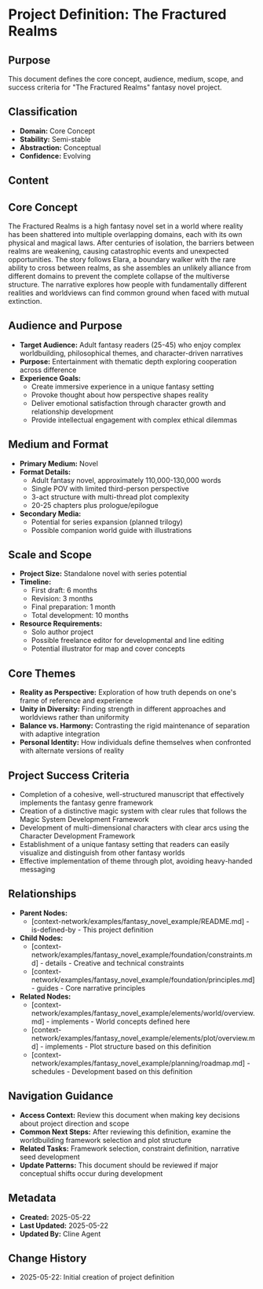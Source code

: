 # Project Definition: The Fractured Realms

## Purpose
This document defines the core concept, audience, medium, scope, and success criteria for "The Fractured Realms" fantasy novel project.

## Classification
- **Domain:** Core Concept
- **Stability:** Semi-stable
- **Abstraction:** Conceptual
- **Confidence:** Evolving

## Content

## Core Concept
The Fractured Realms is a high fantasy novel set in a world where reality has been shattered into multiple overlapping domains, each with its own physical and magical laws. After centuries of isolation, the barriers between realms are weakening, causing catastrophic events and unexpected opportunities. The story follows Elara, a boundary walker with the rare ability to cross between realms, as she assembles an unlikely alliance from different domains to prevent the complete collapse of the multiverse structure. The narrative explores how people with fundamentally different realities and worldviews can find common ground when faced with mutual extinction.

## Audience and Purpose
- **Target Audience:** Adult fantasy readers (25-45) who enjoy complex worldbuilding, philosophical themes, and character-driven narratives
- **Purpose:** Entertainment with thematic depth exploring cooperation across difference
- **Experience Goals:** 
  - Create immersive experience in a unique fantasy setting
  - Provoke thought about how perspective shapes reality
  - Deliver emotional satisfaction through character growth and relationship development
  - Provide intellectual engagement with complex ethical dilemmas

## Medium and Format
- **Primary Medium:** Novel
- **Format Details:** 
  - Adult fantasy novel, approximately 110,000-130,000 words
  - Single POV with limited third-person perspective
  - 3-act structure with multi-thread plot complexity
  - 20-25 chapters plus prologue/epilogue
- **Secondary Media:** 
  - Potential for series expansion (planned trilogy)
  - Possible companion world guide with illustrations

## Scale and Scope
- **Project Size:** Standalone novel with series potential
- **Timeline:** 
  - First draft: 6 months
  - Revision: 3 months
  - Final preparation: 1 month
  - Total development: 10 months
- **Resource Requirements:** 
  - Solo author project
  - Possible freelance editor for developmental and line editing
  - Potential illustrator for map and cover concepts

## Core Themes
- **Reality as Perspective:** Exploration of how truth depends on one's frame of reference and experience
- **Unity in Diversity:** Finding strength in different approaches and worldviews rather than uniformity
- **Balance vs. Harmony:** Contrasting the rigid maintenance of separation with adaptive integration
- **Personal Identity:** How individuals define themselves when confronted with alternate versions of reality

## Project Success Criteria
- Completion of a cohesive, well-structured manuscript that effectively implements the fantasy genre framework
- Creation of a distinctive magic system with clear rules that follows the Magic System Development Framework
- Development of multi-dimensional characters with clear arcs using the Character Development Framework
- Establishment of a unique fantasy setting that readers can easily visualize and distinguish from other fantasy worlds
- Effective implementation of theme through plot, avoiding heavy-handed messaging

## Relationships
- **Parent Nodes:** 
  - [context-network/examples/fantasy_novel_example/README.md] - is-defined-by - This project definition
- **Child Nodes:** 
  - [context-network/examples/fantasy_novel_example/foundation/constraints.md] - details - Creative and technical constraints
  - [context-network/examples/fantasy_novel_example/foundation/principles.md] - guides - Core narrative principles
- **Related Nodes:** 
  - [context-network/examples/fantasy_novel_example/elements/world/overview.md] - implements - World concepts defined here
  - [context-network/examples/fantasy_novel_example/elements/plot/overview.md] - implements - Plot structure based on this definition
  - [context-network/examples/fantasy_novel_example/planning/roadmap.md] - schedules - Development based on this definition

## Navigation Guidance
- **Access Context:** Review this document when making key decisions about project direction and scope
- **Common Next Steps:** After reviewing this definition, examine the worldbuilding framework selection and plot structure
- **Related Tasks:** Framework selection, constraint definition, narrative seed development
- **Update Patterns:** This document should be reviewed if major conceptual shifts occur during development

## Metadata
- **Created:** 2025-05-22
- **Last Updated:** 2025-05-22
- **Updated By:** Cline Agent

## Change History
- 2025-05-22: Initial creation of project definition
